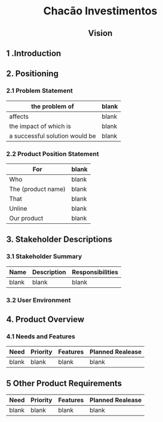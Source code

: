 <h1 align="center">Chacão Investimentos</h1>
<h2 align="center">Vision</h2>

## 1 .Introduction

## 2. Positioning 

### 2.1 Problem Statement

| the problem of                 | blank |
|--------------------------------|-------|
| affects                        | blank |
| the impact of which is         | blank |
| a successful solution would be | blank |

### 2.2 Product Position Statement

| For                            | blank |
|--------------------------------|-------|
| Who                            | blank |
| The (product name)             | blank |
| That                           | blank |
| Unline                         | blank |
| Our product                    | blank |


## 3. Stakeholder Descriptions
### 3.1 Stakeholder Summary

| Name            | Description | Responsibilities |
|-----------------|-------------|------------------|
| blank           | blank       |blank             |

### 3.2 User Environment
## 4. Product Overview
### 4.1 Needs and Features

| Need            | Priority | Features | Planned Realease |
|-----------------|-------------|------------------|-------|
| blank           | blank       |blank             | blank |

## 5 Other Product Requirements


| Need            | Priority | Features | Planned Realease |
|-----------------|-------------|------------------|-------|
| blank           | blank       |blank             | blank |
